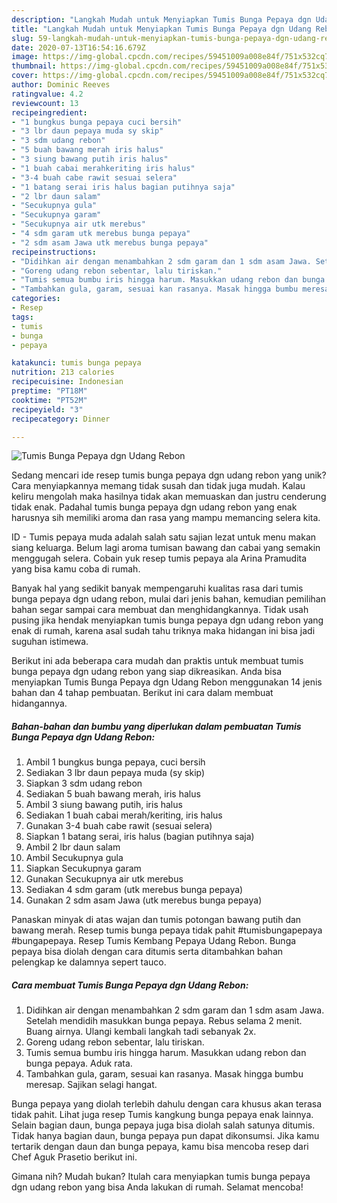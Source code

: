 ```yaml
---
description: "Langkah Mudah untuk Menyiapkan Tumis Bunga Pepaya dgn Udang Rebon, Enak Banget"
title: "Langkah Mudah untuk Menyiapkan Tumis Bunga Pepaya dgn Udang Rebon, Enak Banget"
slug: 59-langkah-mudah-untuk-menyiapkan-tumis-bunga-pepaya-dgn-udang-rebon-enak-banget
date: 2020-07-13T16:54:16.679Z
image: https://img-global.cpcdn.com/recipes/59451009a008e84f/751x532cq70/tumis-bunga-pepaya-dgn-udang-rebon-foto-resep-utama.jpg
thumbnail: https://img-global.cpcdn.com/recipes/59451009a008e84f/751x532cq70/tumis-bunga-pepaya-dgn-udang-rebon-foto-resep-utama.jpg
cover: https://img-global.cpcdn.com/recipes/59451009a008e84f/751x532cq70/tumis-bunga-pepaya-dgn-udang-rebon-foto-resep-utama.jpg
author: Dominic Reeves
ratingvalue: 4.2
reviewcount: 13
recipeingredient:
- "1 bungkus bunga pepaya cuci bersih"
- "3 lbr daun pepaya muda sy skip"
- "3 sdm udang rebon"
- "5 buah bawang merah iris halus"
- "3 siung bawang putih iris halus"
- "1 buah cabai merahkeriting iris halus"
- "3-4 buah cabe rawit sesuai selera"
- "1 batang serai iris halus bagian putihnya saja"
- "2 lbr daun salam"
- "Secukupnya gula"
- "Secukupnya garam"
- "Secukupnya air utk merebus"
- "4 sdm garam utk merebus bunga pepaya"
- "2 sdm asam Jawa utk merebus bunga pepaya"
recipeinstructions:
- "Didihkan air dengan menambahkan 2 sdm garam dan 1 sdm asam Jawa. Setelah mendidih masukkan bunga pepaya. Rebus selama 2 menit. Buang airnya. Ulangi kembali langkah tadi sebanyak 2x."
- "Goreng udang rebon sebentar, lalu tiriskan."
- "Tumis semua bumbu iris hingga harum. Masukkan udang rebon dan bunga pepaya. Aduk rata."
- "Tambahkan gula, garam, sesuai kan rasanya. Masak hingga bumbu meresap. Sajikan selagi hangat."
categories:
- Resep
tags:
- tumis
- bunga
- pepaya

katakunci: tumis bunga pepaya 
nutrition: 213 calories
recipecuisine: Indonesian
preptime: "PT18M"
cooktime: "PT52M"
recipeyield: "3"
recipecategory: Dinner

---
```



![Tumis Bunga Pepaya dgn Udang Rebon](https://img-global.cpcdn.com/recipes/59451009a008e84f/751x532cq70/tumis-bunga-pepaya-dgn-udang-rebon-foto-resep-utama.jpg)

Sedang mencari ide resep tumis bunga pepaya dgn udang rebon yang unik? Cara menyiapkannya memang tidak susah dan tidak juga mudah. Kalau keliru mengolah maka hasilnya tidak akan memuaskan dan justru cenderung tidak enak. Padahal tumis bunga pepaya dgn udang rebon yang enak harusnya sih memiliki aroma dan rasa yang mampu memancing selera kita.

ID - Tumis pepaya muda adalah salah satu sajian lezat untuk menu makan siang keluarga. Belum lagi aroma tumisan bawang dan cabai yang semakin menggugah selera. Cobain yuk resep tumis pepaya ala Arina Pramudita yang bisa kamu coba di rumah.

Banyak hal yang sedikit banyak mempengaruhi kualitas rasa dari tumis bunga pepaya dgn udang rebon, mulai dari jenis bahan, kemudian pemilihan bahan segar sampai cara membuat dan menghidangkannya. Tidak usah pusing jika hendak menyiapkan tumis bunga pepaya dgn udang rebon yang enak di rumah, karena asal sudah tahu triknya maka hidangan ini bisa jadi suguhan istimewa.


Berikut ini ada beberapa cara mudah dan praktis untuk membuat tumis bunga pepaya dgn udang rebon yang siap dikreasikan. Anda bisa menyiapkan Tumis Bunga Pepaya dgn Udang Rebon menggunakan 14 jenis bahan dan 4 tahap pembuatan. Berikut ini cara dalam membuat hidangannya.

<!--inarticleads1-->

##### Bahan-bahan dan bumbu yang diperlukan dalam pembuatan Tumis Bunga Pepaya dgn Udang Rebon:

1. Ambil 1 bungkus bunga pepaya, cuci bersih
1. Sediakan 3 lbr daun pepaya muda (sy skip)
1. Siapkan 3 sdm udang rebon
1. Sediakan 5 buah bawang merah, iris halus
1. Ambil 3 siung bawang putih, iris halus
1. Sediakan 1 buah cabai merah/keriting, iris halus
1. Gunakan 3-4 buah cabe rawit (sesuai selera)
1. Siapkan 1 batang serai, iris halus (bagian putihnya saja)
1. Ambil 2 lbr daun salam
1. Ambil Secukupnya gula
1. Siapkan Secukupnya garam
1. Gunakan Secukupnya air utk merebus
1. Sediakan 4 sdm garam (utk merebus bunga pepaya)
1. Gunakan 2 sdm asam Jawa (utk merebus bunga pepaya)


Panaskan minyak di atas wajan dan tumis potongan bawang putih dan bawang merah. Resep tumis bunga pepaya tidak pahit #tumisbungapepaya #bungapepaya. Resep Tumis Kembang Pepaya Udang Rebon. Bunga pepaya bisa diolah dengan cara ditumis serta ditambahkan bahan pelengkap ke dalamnya sepert tauco. 

<!--inarticleads2-->

##### Cara membuat Tumis Bunga Pepaya dgn Udang Rebon:

1. Didihkan air dengan menambahkan 2 sdm garam dan 1 sdm asam Jawa. Setelah mendidih masukkan bunga pepaya. Rebus selama 2 menit. Buang airnya. Ulangi kembali langkah tadi sebanyak 2x.
1. Goreng udang rebon sebentar, lalu tiriskan.
1. Tumis semua bumbu iris hingga harum. Masukkan udang rebon dan bunga pepaya. Aduk rata.
1. Tambahkan gula, garam, sesuai kan rasanya. Masak hingga bumbu meresap. Sajikan selagi hangat.


Bunga pepaya yang diolah terlebih dahulu dengan cara khusus akan terasa tidak pahit. Lihat juga resep Tumis kangkung bunga pepaya enak lainnya. Selain bagian daun, bunga pepaya juga bisa diolah salah satunya ditumis. Tidak hanya bagian daun, bunga pepaya pun dapat dikonsumsi. Jika kamu tertarik dengan daun dan bunga pepaya, kamu bisa mencoba resep dari Chef Aguk Prasetio berikut ini. 

Gimana nih? Mudah bukan? Itulah cara menyiapkan tumis bunga pepaya dgn udang rebon yang bisa Anda lakukan di rumah. Selamat mencoba!
